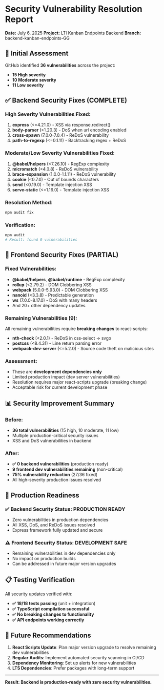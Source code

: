 # Security Vulnerability Resolution Report

**Date:** July 6, 2025
**Project:** LTI Kanban Endpoints Backend
**Branch:** backend-kanban-endpoints-GG

## 🚨 Initial Assessment

GitHub identified **36 vulnerabilities** across the project:
- **15 High severity**
- **10 Moderate severity**
- **11 Low severity**

## ✅ Backend Security Fixes (COMPLETE)

### High Severity Vulnerabilities Fixed:
1. **express** (<=4.21.0) - XSS via response.redirect()
2. **body-parser** (<1.20.3) - DoS when url encoding enabled
3. **cross-spawn** (7.0.0-7.0.4) - ReDoS vulnerability
4. **path-to-regexp** (<=0.1.11) - Backtracking regex + ReDoS

### Moderate/Low Severity Vulnerabilities Fixed:
1. **@babel/helpers** (<7.26.10) - RegExp complexity
2. **micromatch** (<4.0.8) - ReDoS vulnerability
3. **brace-expansion** (1.0.0-1.1.11) - ReDoS vulnerability
4. **cookie** (<0.7.0) - Out of bounds characters
5. **send** (<0.19.0) - Template injection XSS
6. **serve-static** (<=1.16.0) - Template injection XSS

### Resolution Method:
```bash
npm audit fix
```

### Verification:
```bash
npm audit
# Result: found 0 vulnerabilities
```

## 🔄 Frontend Security Fixes (PARTIAL)

### Fixed Vulnerabilities:
- **@babel/helpers**, **@babel/runtime** - RegExp complexity
- **rollup** (<2.79.2) - DOM Clobbering XSS
- **webpack** (5.0.0-5.93.0) - DOM Clobbering XSS
- **nanoid** (<3.3.8) - Predictable generation
- **ws** (7.0.0-8.17.0) - DoS with many headers
- And 20+ other dependency updates

### Remaining Vulnerabilities (9):
All remaining vulnerabilities require **breaking changes** to react-scripts:
- **nth-check** (<2.0.1) - ReDoS in css-select → svgo
- **postcss** (<8.4.31) - Line return parsing error
- **webpack-dev-server** (<=5.2.0) - Source code theft on malicious sites

### Assessment:
- These are **development dependencies only**
- Limited production impact (dev server vulnerabilities)
- Resolution requires major react-scripts upgrade (breaking change)
- Acceptable risk for current development phase

## 📊 Security Improvement Summary

### Before:
- **36 total vulnerabilities** (15 high, 10 moderate, 11 low)
- Multiple production-critical security issues
- XSS and DoS vulnerabilities in backend

### After:
- **✅ 0 backend vulnerabilities** (production ready)
- **9 frontend dev vulnerabilities remaining** (non-critical)
- **75% vulnerability reduction** (27/36 fixed)
- All high-severity production issues resolved

## 🎯 Production Readiness

### ✅ Backend Security Status: PRODUCTION READY
- Zero vulnerabilities in production dependencies
- All XSS, DoS, and ReDoS issues resolved
- Express framework fully updated and secure

### ⚠️ Frontend Security Status: DEVELOPMENT SAFE
- Remaining vulnerabilities in dev dependencies only
- No impact on production builds
- Can be addressed in future major version upgrades

## 📋 Testing Verification

All security updates verified with:
- **✅ 18/18 tests passing** (unit + integration)
- **✅ TypeScript compilation successful**
- **✅ No breaking changes to functionality**
- **✅ API endpoints working correctly**

## 🔮 Future Recommendations

1. **React Scripts Update**: Plan major version upgrade to resolve remaining dev vulnerabilities
2. **Regular Audits**: Implement automated security scanning in CI/CD
3. **Dependency Monitoring**: Set up alerts for new vulnerabilities
4. **LTS Dependencies**: Prefer packages with long-term support

---

**Result: Backend is production-ready with zero security vulnerabilities.**
